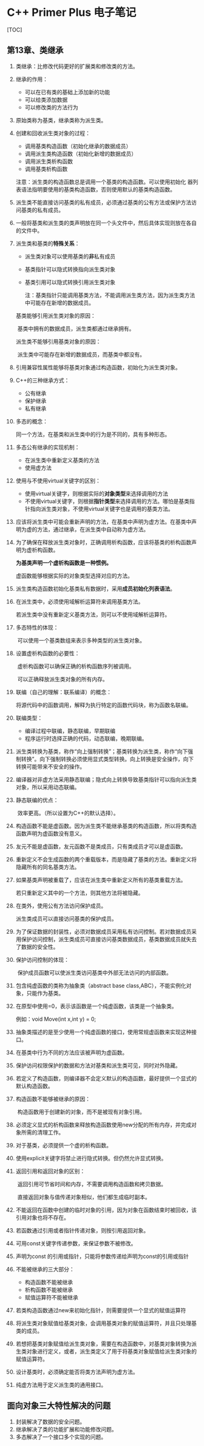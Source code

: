 # C++ Primer Plus 电子笔记

[TOC]



## 第13章、类继承

1. 类继承：比修改代码更好的扩展类和修改类的方法。

2. 继承的作用：

   - 可以在已有类的基础上添加新的功能
   - 可以给类添加数据
   - 可以修改类的方法行为

3. 原始类称为基类，继承类称为派生类。

4. 创建和回收派生类对象的过程：

   - 调用基类构造函数（初始化继承的数据成员）
   - 调用派生类构造函数（初始化新增的数据成员）
   - 调用派生类析构函数
   - 调用基类析构函数

   注意：派生类的构造函数总是调用一个基类的构造函数。可以使用初始化   器列表语法指明要使用的基类构造函数，否则使用默认的基类构造函数。

   

5. 派生类不能直接访问基类的私有成员，必须通过基类的公有方法或保护方法访问基类的私有成员。

6. 一般将基类和派生类的类声明放在同一个头文件中，然后具体实现则放在各自的文件中。

7. 派生类和基类的**特殊关系**：

   - 派生类对象可以使用基类的**非**私有成员

   - 基类指针可以隐式转换指向派生类对象

   - 基类引用可以隐式转换引用派生类对象

     注：基类指针只能调用基类方法，不能调用派生类方法，因为派生类方法中可能存在新增的数据成员。

   基类能够引用派生类对象的原因：

   ​		基类中拥有的数据成员，派生类都通过继承拥有。

   派生类不能够引用基类对象的原因：

   ​		派生类中可能存在新增的数据成员，而基类中都没有。

8. 引用兼容性属性能够将基类对象通过构造函数，初始化为派生类对象。

9. C++的三种继承方式：

   - 公有继承
   - 保护继承
   - 私有继承

10. 多态的概念：

    同一个方法，在基类和派生类中的行为是不同的，具有多种形态。

11. 多态公有继承的实现机制：

    - 在派生类中重新定义基类的方法
    - 使用虚方法

12. 使用与不使用virtual关键字的区别：

    - 使用virtual关键字，则根据实际的**对象类型**来选择调用的方法
    - 不使用virtual关键字，则根据**指针类型**来选择调用的方法。哪怕是基类指针指向派生类对象，不使用virtual关键字也是调用的基类方法。

13. 应该将派生类中可能会重新声明的方法，在基类中声明为虚方法。在基类中声明为虚的方法，通过继承，在派生类中自动称为虚方法。

14. 为了确保在释放派生类对象时，正确调用析构函数，应该将基类的析构函数声明为虚析构函数。

    **为基类声明一个虚析构函数是一种惯例。**

    虚函数能够根据实际的对象类型选择对应的方法。

15. 派生类构造函数初始化基类私有数据时，采用**成员初始化列表语法**。

16. 在派生类中，必须使用域解析运算符来调用基类方法。

    若派生类中没有重新定义基类方法，则可以不使用域解析运算符。

17. 多态特性的体现：

    ​		可以使用一个基类数组来表示多种类型的派生类对象。

18. 设置虚析构函数的必要性：

    ​		虚析构函数可以确保正确的析构函数序列被调用。

    ​		可以正确释放派生类对象的所有内存。

19. 联编（自己的理解：联系编译）的概念：

    ​		将源代码中的函数调用，解释为执行特定的函数代码块，称为函数名联编。

20. 联编类型：

    - 编译过程中联编，静态联编，早期联编
    - 程序运行时选择正确的代码，动态联编，晚期联编。

21. 派生类转换为基类，称作“向上强制转换”；基类转换为派生类，称作“向下强制转换”。向下强制转换必须使用显式类型转换。向上转换是安全操作，向下转换可能带来不安全的操作。

22. 编译器对非虚方法采用静态联编；隐式向上转换导致基类指针可以指向派生类对象，所以采用动态联编。

23. 静态联编的优点：

    ​		效率更高。（所以设置为C++的默认选择）。

24. 构造函数不能是虚函数。因为派生类不能继承基类的构造函数，所以将类构造函数声明为虚函数没有意义。

25. 友元不能是虚函数，友元函数不是类成员，只有类成员才可以是虚函数。

26. 重新定义不会生成函数的两个重载版本，而是隐藏了基类的方法。重新定义将隐藏所有的同名基类方法。

27. 如果基类声明被重载了，应该在派生类中重新定义所有的基类重载方法。

    若只重新定义其中的一个方法，则其他方法将被隐藏。

28. 在类外，使用公有方法访问保护成员。

    派生类成员可以直接访问基类的保护成员。

29. 为了保证数据的封装性，必须对数据成员采用私有访问控制。若对数据成员采用保护访问控制，派生类成员可直接访问基类数据成员，基类数据成员就失去了数据的安全性。

30. 保护访问控制的体现：

    ​		保护成员函数可以使派生类访问基类中外部无法访问的内部函数。

31. 包含纯虚函数的类称为抽象类（abstract base class,ABC），不能实例化对象，只能作为基类。

32. 在原型中使用=0，表示该函数是一个纯虚函数，该类是一个抽象类。

    例如：void Move(int x,int y) = 0;

33. 抽象类描述的是至少使用一个纯虚函数的接口，使用常规虚函数来实现这种接口。

34. 在基类中行为不同的方法应该被声明为虚函数。

35. 保护访问权限保护的数据和方法对基类和派生类可见，同时对外隐藏。

36. 若定义了构造函数，则编译器不会定义默认的构造函数，最好提供一个显式的默认构造函数。

37. 构造函数不能够被继承的原因：

    ​		构造函数用于创建新的对象，而不是被现有对象引用。

38. 必须定义显式的析构函数来释放构造函数使用new分配的所有内存，并完成对象所需的清理工作。

39. 对于基类，必须提供一个虚的析构函数。

40. 使用explicit关键字将禁止进行隐式转换。但仍然允许显式转换。

41. 返回引用和返回对象的区别：

    ​		返回引用可节省时间和内存，不需要调用构造函数和拷贝数据。

    ​		直接返回对象与值传递对象相似，他们都生成临时副本。

42. 不能返回在函数中创建的临时对象的引用，因为对象在函数结束时被回收，该引用对象也将不存在。

43. 若函数通过引用或者指针传递对象，则按引用返回对象。

44. 可用const关键字传递参数，来保证参数不被修改。

45. 声明为const 的引用或指针，只能将参数传递给声明为const的引用或指针

46. 不能被继承的三大部分：

    - 构造函数不能被继承
    - 析构函数不能被继承
    - 赋值运算符不能被继承

47. 若类构造函数通过new来初始化指针，则需要提供一个显式的赋值运算符

48. 将派生类对象赋值给基类对象，会调用基类对象的赋值运算符，并且只处理基类的成员。

49. 若想把基类对象赋值给派生类对象，需要在构造函数中，对基类对象转换为派生类对象进行定义，或者，派生类定义了用于将基类对象赋值给派生类对象的赋值运算符。

50. 设计基类时，必须确定能否将类方法声明为虚方法。

51. 纯虚方法用于定义派生类的通用接口。











## 面向对象三大特性解决的问题

1. 封装解决了数据的安全问题。
2. 继承解决了类的功能扩展和功能修改问题。
3. 多态解决了一个接口多个实现的问题。

